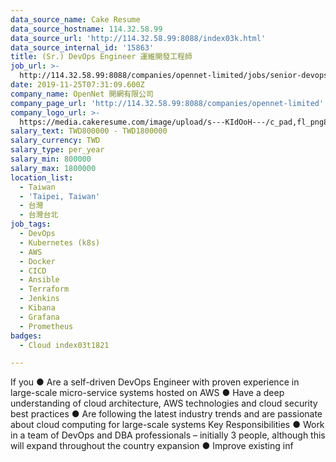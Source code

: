 ```yaml
---
data_source_name: Cake Resume
data_source_hostname: 114.32.58.99
data_source_url: 'http://114.32.58.99:8088/index03k.html'
data_source_internal_id: '15863'
title: (Sr.) DevOps Engineer 運維開發工程師
job_url: >-
  http://114.32.58.99:8088/companies/opennet-limited/jobs/senior-devops-engineer-senior-operations-engineer
date: 2019-11-25T07:31:09.600Z
company_name: OpenNet 開網有限公司
company_page_url: 'http://114.32.58.99:8088/companies/opennet-limited'
company_logo_url: >-
  https://media.cakeresume.com/image/upload/s---KIdOoH---/c_pad,fl_png8,h_200,w_200/v1574663536/bzaybcelyff1kqaqhhmr.png
salary_text: TWD800000 - TWD1800000
salary_currency: TWD
salary_type: per_year
salary_min: 800000
salary_max: 1800000
location_list:
  - Taiwan
  - 'Taipei, Taiwan'
  - 台灣
  - 台灣台北
job_tags:
  - DevOps
  - Kubernetes (k8s)
  - AWS
  - Docker
  - CICD
  - Ansible
  - Terraform
  - Jenkins
  - Kibana
  - Grafana
  - Prometheus
badges:
  - Cloud index03t1821

---
```


If you ● Are a self-driven DevOps Engineer with proven experience in large-scale micro-service systems hosted on AWS ● Have a deep understanding of cloud architecture, AWS technologies and cloud security best practices ● Are following the latest industry trends and are passionate about cloud computing for large-scale systems Key Responsibilities ● Work in a team of DevOps and DBA professionals – initially 3 people, although this will expand throughout the country expansion ● Improve existing inf